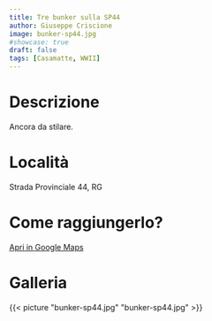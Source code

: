 ```yaml
---
title: Tre bunker sulla SP44
author: Giuseppe Criscione
image: bunker-sp44.jpg
#showcase: true
draft: false
tags: [Casamatte, WWII]
---
```


# Descrizione
Ancora da stilare.

# Località
Strada Provinciale 44, RG 

# Come raggiungerlo?
[Apri in Google Maps](https://www.google.com/maps/dir/36.7351145,14.771789/36.7353885,14.7731073/36.7333937,14.7718506/@36.734868,14.7723533,112m/data=!3m1!1e3)

# Galleria


{{< picture "bunker-sp44.jpg" "bunker-sp44.jpg" >}}
